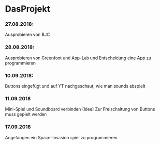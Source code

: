 # DasProjekt

### 27.08.2018: 
Ausprobieren von BJC

### 28.08.2018: 
Ausprobieren von Greenfoot und App-Lab und Entscheidung eine App zu programmieren

### 10.09.2018:
Buttons eingefügt und auf YT nachgeschaut, wie man sounds abspielt

### 11.09.2018

Mini-Spiel und Soundboard verbinden (Idee)
Zur Freischaltung von Buttons muss gepielt werden

### 17.09.2018

Angefangen ein Space-Invasion spiel zu programmieren
